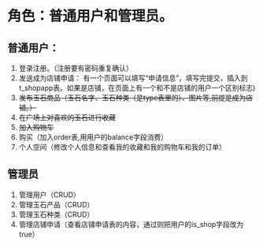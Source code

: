 
# 角色：普通用户和管理员。
## 普通用户：
1. 登录注册。（注册要有密码重复确认）
2. 发送成为店铺申请： 有一个页面可以填写“申请信息”，填写完提交，插入到t_shopapp表。如果是店铺，在页面上有一个和不是店铺的用户一个区别标志)
3. ~~发布玉石商品（玉石名字、玉石种类（是type表里的）、图片等,前提是成为店铺。）~~
4. ~~在广场上对喜欢的玉石进行收藏~~
5. ~~加入购物车~~
6. 购买（加入order表,用用户的balance字段消费）
7. 个人空间（修改个人信息和查看我的收藏和我的购物车和我的订单）

## 管理员
1. 管理用户（CRUD）
2. 管理玉石产品（CRUD）
3. 管理玉石种类（CRUD）
4. 管理店铺申请（查看店铺申请表的内容，通过则把用户的is_shop字段改为true）
